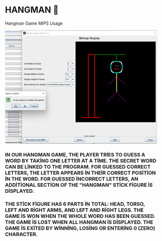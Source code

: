 # HANGMAN :man:
 Hangman Game MIPS Usage
 
![Screenshot](hangman.png)

### IN OUR HANGMAN GAME, THE PLAYER TRİES TO GUESS A WORD BY TAKİNG ONE LETTER AT A TİME. THE SECRET WORD CAN BE LİNKED TO THE PROGRAM. FOR GUESSED CORRECT LETTERS, THE LETTER APPEARS İN THEİR CORRECT POSİTİON İN THE WORD. FOR GUESSED İNCORRECT LETTERS, AN ADDİTİONAL SECTİON OF THE "HANGMAN" STİCK FİGURE İS DİSPLAYED.  

### THE STİCK FİGURE HAS 6 PARTS İN TOTAL: HEAD, TORSO, LEFT AND RİGHT ARMS, AND LEFT AND RİGHT LEGS. THE GAME İS WON WHEN THE WHOLE WORD HAS BEEN GUESSED. THE GAME İS LOST WHEN ALL HANGMAN İS DİSPLAYED. THE GAME İS EXİTED BY WİNNİNG, LOSİNG OR ENTERİNG 0 (ZERO) CHARACTER.

